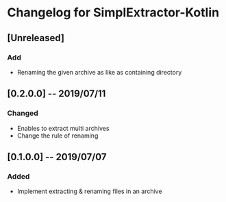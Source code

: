 Changelog for SimplExtractor-Kotlin
====

## [Unreleased]

### Add

* Renaming the given archive as like as containing directory


## [0.2.0.0]  -- 2019/07/11

### Changed

* Enables to extract multi archives
* Change the rule of renaming


## [0.1.0.0]  -- 2019/07/07

### Added

* Implement extracting & renaming files in an archive
